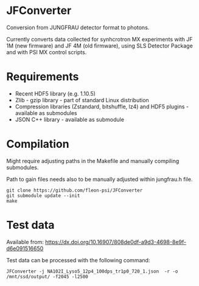 # JFConverter
Conversion from JUNGFRAU detector format to photons.

Currently converts data collected for synhcrotron MX experiments with JF 1M (new firmware) and JF 4M (old firmware), using SLS Detector Package and with PSI MX control scripts.

# Requirements
* Recent HDF5 library (e.g. 1.10.5)
* Zlib - gzip library - part of standard Linux distribution
* Compression libraries (Zstandard, bitshuffle, lz4) and HDF5 plugins - available as submodules
* JSON C++ library - available as submodule

# Compilation

Might require adjusting paths in the Makefile and manually compiling submodules.

Path to gain files needs also to be manually adjusted within jungfrau.h file.

```
git clone https://github.com/fleon-psi/JFConverter
git submodule update --init
make
```

# Test data

Available from:
https://dx.doi.org/10.16907/808de0df-a9d3-4698-8e9f-d6e091516650

Test data can be processed with the following command:
```
JFConverter -j NA102I_Lyso5_12p4_100dps_tr1p0_720_1.json  -r -o /mnt/ssd/output/ -f2045 -l2500 
